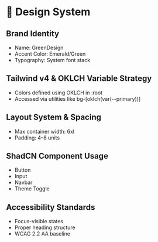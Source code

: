 # 🎨 Design System

## Brand Identity

- Name: GreenDesign
- Accent Color: Emerald/Green
- Typography: System font stack

## Tailwind v4 & OKLCH Variable Strategy

- Colors defined using OKLCH in :root
- Accessed via utilities like bg-[oklch(var(--primary))]

## Layout System & Spacing

- Max container width: 6xl
- Padding: 4–8 units

## ShadCN Component Usage

- Button
- Input
- Navbar
- Theme Toggle

## Accessibility Standards

- Focus-visible states
- Proper heading structure
- WCAG 2.2 AA baseline